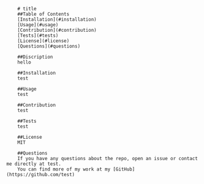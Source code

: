 
        # title
        ##Table of Contents
        [Installation](#installation)
        [Usage](#usage)
        [Contribution](#contribution)
        [Tests](#tests)
        [License](#license)
        [Questions](#questions)

        ##Discription
        hello

        ##Installation
        test

        ##Usage
        test

        ##Contribution
        test

        ##Tests
        test

        ##License
        MIT

        ##Questions
        If you have any questions about the repo, open an issue or contact me directly at test.
        You can find more of my work at my [GitHub](https://github.com/test)

        